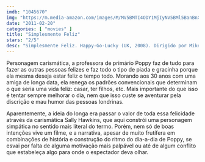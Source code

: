 ```yaml
---
imdb: "1045670"
img: "https://m.media-amazon.com/images/M/MV5BMTI4ODY1MjIyNV5BMl5BanBnXkFtZTcwMTExMTM5MQ@@._V1_SY150_SX101_.jpg"
date: "2011-02-20"
categories: [ "movies" ]
title: "Simplesmente Feliz"
stars: "2/5"
desc: "Simplesmente Feliz. Happy-Go-Lucky (UK, 2008). Dirigido por Mike Leigh. Escrito por Mike Leigh. Com Sally Hawkins, Elliot Cowan, Alexis Zegerman, Andrea Riseborough, Sinead Matthews, Kate O'Flynn, Sarah Niles, Eddie Marsan, Joseph Kloska."
---
```

Personagem carismática, a professora de primário Poppy faz de tudo para fazer as outras pessoas felizes e faz todo o tipo de piada e gracinha porque ela mesma deseja estar feliz o tempo todo. Morando aos 30 anos com uma amiga de longa data, ela renega os padrões convencionais que determinam o que seria uma vida feliz: casar, ter filhos, etc. Mais importante do que isso é tentar sempre melhorar o dia, nem que isso custe se aventurar pela discrição e mau humor das pessoas londrinas.

Aparentemente, a ideia do longa era passar o valor de toda essa felicidade através da carismática Sally Hawkins, que aqui constrói uma personagem simpática no sentido mais literal do termo. Porém, nem só de boas intenções vive um filme, e a narrativa, apesar de muito frutífera em combinações de história e construção do ritmo do dia-a-dia de Poppy, se esvai por falta de alguma motivação mais palpável ou até de algum conflito que estabeleça algo para onde o espectador deva olhar.


